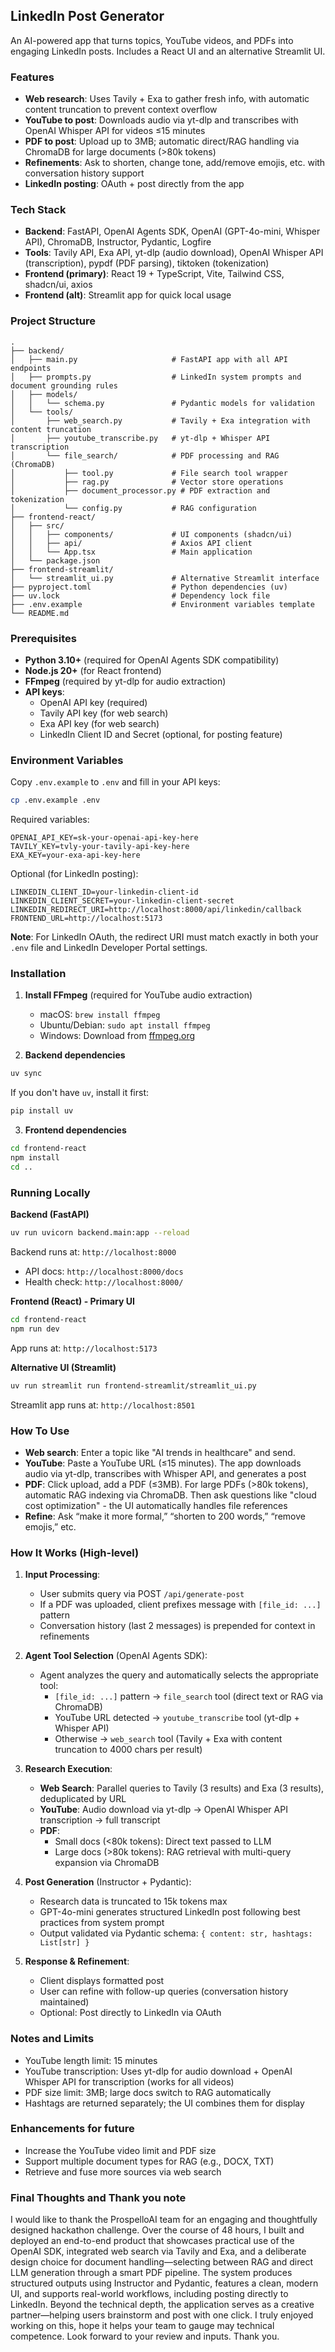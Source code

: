 ## LinkedIn Post Generator

An AI-powered app that turns topics, YouTube videos, and PDFs into engaging LinkedIn posts. Includes a React UI and an alternative Streamlit UI.

### Features

- **Web research**: Uses Tavily + Exa to gather fresh info, with automatic content truncation to prevent context overflow
- **YouTube to post**: Downloads audio via yt-dlp and transcribes with OpenAI Whisper API for videos ≤15 minutes
- **PDF to post**: Upload up to 3MB; automatic direct/RAG handling via ChromaDB for large documents (>80k tokens)
- **Refinements**: Ask to shorten, change tone, add/remove emojis, etc. with conversation history support
- **LinkedIn posting**: OAuth + post directly from the app

### Tech Stack

- **Backend**: FastAPI, OpenAI Agents SDK, OpenAI (GPT-4o-mini, Whisper API), ChromaDB, Instructor, Pydantic, Logfire
- **Tools**: Tavily API, Exa API, yt-dlp (audio download), OpenAI Whisper API (transcription), pypdf (PDF parsing), tiktoken (tokenization)
- **Frontend (primary)**: React 19 + TypeScript, Vite, Tailwind CSS, shadcn/ui, axios
- **Frontend (alt)**: Streamlit app for quick local usage

### Project Structure

```
.
├── backend/
│   ├── main.py                     # FastAPI app with all API endpoints
│   ├── prompts.py                  # LinkedIn system prompts and document grounding rules
│   ├── models/
│   │   └── schema.py               # Pydantic models for validation
│   └── tools/
│       ├── web_search.py           # Tavily + Exa integration with content truncation
│       ├── youtube_transcribe.py   # yt-dlp + Whisper API transcription
│       └── file_search/            # PDF processing and RAG (ChromaDB)
│           ├── tool.py             # File search tool wrapper
│           ├── rag.py              # Vector store operations
│           ├── document_processor.py # PDF extraction and tokenization
│           └── config.py           # RAG configuration
├── frontend-react/
│   ├── src/
│   │   ├── components/             # UI components (shadcn/ui)
│   │   ├── api/                    # Axios API client
│   │   └── App.tsx                 # Main application
│   └── package.json
├── frontend-streamlit/
│   └── streamlit_ui.py             # Alternative Streamlit interface
├── pyproject.toml                  # Python dependencies (uv)
├── uv.lock                         # Dependency lock file
├── .env.example                    # Environment variables template
└── README.md                  
```

### Prerequisites

- **Python 3.10+** (required for OpenAI Agents SDK compatibility)
- **Node.js 20+** (for React frontend)
- **FFmpeg** (required by yt-dlp for audio extraction)
- **API keys**: 
  - OpenAI API key (required)
  - Tavily API key (for web search)
  - Exa API key (for web search)
  - LinkedIn Client ID and Secret (optional, for posting feature) 

### Environment Variables

Copy `.env.example` to `.env` and fill in your API keys:

```bash
cp .env.example .env
```

Required variables:
```env
OPENAI_API_KEY=sk-your-openai-api-key-here
TAVILY_KEY=tvly-your-tavily-api-key-here
EXA_KEY=your-exa-api-key-here
```

Optional (for LinkedIn posting):
```env
LINKEDIN_CLIENT_ID=your-linkedin-client-id
LINKEDIN_CLIENT_SECRET=your-linkedin-client-secret
LINKEDIN_REDIRECT_URI=http://localhost:8000/api/linkedin/callback
FRONTEND_URL=http://localhost:5173
```

**Note**: For LinkedIn OAuth, the redirect URI must match exactly in both your `.env` file and LinkedIn Developer Portal settings.

### Installation

1. **Install FFmpeg** (required for YouTube audio extraction)
   - macOS: `brew install ffmpeg`
   - Ubuntu/Debian: `sudo apt install ffmpeg`
   - Windows: Download from [ffmpeg.org](https://ffmpeg.org/download.html)

2. **Backend dependencies**

```bash
uv sync
```

If you don't have `uv`, install it first:
```bash
pip install uv
```

3. **Frontend dependencies**

```bash
cd frontend-react
npm install
cd ..
```

### Running Locally

**Backend (FastAPI)**

```bash
uv run uvicorn backend.main:app --reload
```

Backend runs at: `http://localhost:8000`
- API docs: `http://localhost:8000/docs`
- Health check: `http://localhost:8000/`

**Frontend (React) - Primary UI**

```bash
cd frontend-react
npm run dev
```

App runs at: `http://localhost:5173`

**Alternative UI (Streamlit)**

```bash
uv run streamlit run frontend-streamlit/streamlit_ui.py
```

Streamlit app runs at: `http://localhost:8501`

### How To Use

- **Web search**: Enter a topic like "AI trends in healthcare" and send.
- **YouTube**: Paste a YouTube URL (≤15 minutes). The app downloads audio via yt-dlp, transcribes with Whisper API, and generates a post
- **PDF**: Click upload, add a PDF (≤3MB). For large PDFs (>80k tokens), automatic RAG indexing via ChromaDB. Then ask questions like "cloud cost optimization" - the UI automatically handles file references
- **Refine**: Ask “make it more formal,” “shorten to 200 words,” “remove emojis,” etc.

### How It Works (High-level)

1. **Input Processing**: 
   - User submits query via POST `/api/generate-post`
   - If a PDF was uploaded, client prefixes message with `[file_id: ...]` pattern
   - Conversation history (last 2 messages) is prepended for context in refinements

2. **Agent Tool Selection** (OpenAI Agents SDK):
   - Agent analyzes the query and automatically selects the appropriate tool:
     - `[file_id: ...]` pattern → `file_search` tool (direct text or RAG via ChromaDB)
     - YouTube URL detected → `youtube_transcribe` tool (yt-dlp + Whisper API)
     - Otherwise → `web_search` tool (Tavily + Exa with content truncation to 4000 chars per result)

3. **Research Execution**:
   - **Web Search**: Parallel queries to Tavily (3 results) and Exa (3 results), deduplicated by URL
   - **YouTube**: Audio download via yt-dlp → OpenAI Whisper API transcription → full transcript
   - **PDF**: 
     - Small docs (<80k tokens): Direct text passed to LLM
     - Large docs (>80k tokens): RAG retrieval with multi-query expansion via ChromaDB

4. **Post Generation** (Instructor + Pydantic):
   - Research data is truncated to 15k tokens max
   - GPT-4o-mini generates structured LinkedIn post following best practices from system prompt
   - Output validated via Pydantic schema: `{ content: str, hashtags: List[str] }`

5. **Response & Refinement**:
   - Client displays formatted post
   - User can refine with follow-up queries (conversation history maintained)
   - Optional: Post directly to LinkedIn via OAuth

### Notes and Limits

- YouTube length limit: 15 minutes
- YouTube transcription: Uses yt-dlp for audio download + OpenAI Whisper API for transcription (works for all videos)
- PDF size limit: 3MB; large docs switch to RAG automatically
- Hashtags are returned separately; the UI combines them for display

### Enhancements for future

- Increase the YouTube video limit and PDF size
- Support multiple document types for RAG (e.g., DOCX, TXT)
- Retrieve and fuse more sources via web search


### Final Thoughts and Thank you note
I would like to thank the ProspelloAI team for an engaging and thoughtfully designed hackathon challenge. Over the course of 48 hours, I built and deployed an end-to-end product that showcases practical use of the OpenAI SDK, integrated web search via Tavily and Exa, and a deliberate design choice for document handling—selecting between RAG and direct LLM generation through a smart PDF pipeline. The system produces structured outputs using Instructor and Pydantic, features a clean, modern UI, and supports real-world workflows, including posting directly to LinkedIn. Beyond the technical depth, the application serves as a creative partner—helping users brainstorm and post with one click.
I truly enjoyed working on this, hope it helps your team to gauge may technical competence. Look forward to your review and inputs.  Thank you.